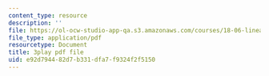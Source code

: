 ```yaml
---
content_type: resource
description: ''
file: https://ol-ocw-studio-app-qa.s3.amazonaws.com/courses/18-06-linear-algebra-spring-2010/e92d794482d7b331dfa7f9324f2f5150_UCc9q_cAhho.pdf
file_type: application/pdf
resourcetype: Document
title: 3play pdf file
uid: e92d7944-82d7-b331-dfa7-f9324f2f5150
---
```

